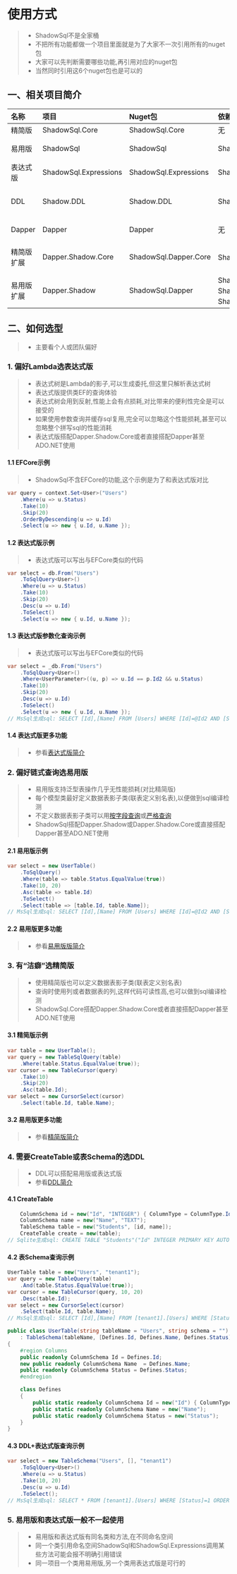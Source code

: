 # 使用方式
>* ShadowSql不是全家桶
>* 不把所有功能都做一个项目里面就是为了大家不一次引用所有的nuget包
>* 大家可以先判断需要哪些功能,再引用对应的nuget包
>* 当然同时引用这6个nuget包也是可以的

## 一、相关项目简介
|名称|项目|Nuget包|依赖|大小|主要用途|
|:---|:---|:---|:---|:---|:---|
|精简版|ShadowSql.Core|ShadowSql.Core|无|147K|简洁高效拼接sql|
|易用版|ShadowSql|ShadowSql|ShadowSql.Core|96K(+147K)|泛型表操作、链式拼接sql|
|表达式版|ShadowSql.Expressions|ShadowSql.Expressions|ShadowSql.Core|75K(+147K)|表达式树操作、链式拼接sql|
|DDL|Shadow.DDL|Shadow.DDL|ShadowSql.Core|15K(+147K)|拼接CreateTable、表Schema支持|
|Dapper|Dapper|Dapper|无|240K|执行sql、类型Mapping|
|精简版扩展|Dapper.Shadow.Core|ShadowSql.Dapper.Core|ShadowSql.Core和Dapper|17K(+387K)|执行ShadowSql.Core拼接的sql|
|易用版扩展|Dapper.Shadow|ShadowSql.Dapper|ShadowSql.Dapper.Core、ShadowSql.Core、ShadowSql和Dapper|35K(+500K)|执行ShadowSql拼接的sql|

## 二、如何选型
>* 主要看个人或团队偏好

### 1. 偏好Lambda选表达式版
>* 表达式树是Lambda的影子,可以生成委托,但这里只解析表达式树
>* 表达式版提供类EF的查询体验
>* 表达式树会用到反射,性能上会有点损耗,对比带来的便利性完全是可以接受的
>* 如果使用参数查询并缓存sql复用,完全可以忽略这个性能损耗,甚至可以忽略整个拼写sql的性能消耗
>* 表达式版搭配Dapper.Shadow.Core或者直接搭配Dapper甚至ADO.NET使用

#### 1.1 EFCore示例
>* ShadowSql不含EFCore的功能,这个示例是为了和表达式版对比
~~~csharp
var query = context.Set<User>("Users")
    .Where(u => u.Status)
    .Take(10)
    .Skip(20)
    .OrderByDescending(u => u.Id)
    .Select(u => new { u.Id, u.Name });
~~~

#### 1.2 表达式版示例
>* 表达式版可以写出与EFCore类似的代码
~~~csharp
var select = db.From("Users")
    .ToSqlQuery<User>()
    .Where(u => u.Status)
    .Take(10)
    .Skip(20)
    .Desc(u => u.Id)
    .ToSelect()
    .Select(u => new { u.Id, u.Name });
~~~

#### 1.3 表达式版参数化查询示例
>* 表达式版可以写出与EFCore类似的代码
~~~csharp
var select = _db.From("Users")
    .ToSqlQuery<User>()
    .Where<UserParameter>((u, p) => u.Id == p.Id2 && u.Status)
    .Take(10)
    .Skip(20)
    .Desc(u => u.Id)
    .ToSelect()
    .Select(u => new { u.Id, u.Name });
// MsSql生成sql: SELECT [Id],[Name] FROM [Users] WHERE [Id]=@Id2 AND [Status]=1 ORDER BY [Id] DESC OFFSET 20 ROWS FETCH NEXT 10 ROWS ONLY
~~~

#### 1.4 表达式版更多功能
>* 参看[表达式版简介](./expression/index.md)

### 2. 偏好链式查询选易用版
>* 易用版支持泛型表操作几乎无性能损耗(对比精简版)
>* 每个模型类最好定义数据表影子类(联表定义别名表),以便做到sql编译检测
>* 不定义数据表影子类可以用[按字段查询](./shadow/sqlquery/fieldquery.md)或[严格查询](./shadow/sqlquery/fieldquery.md)
>* ShadowSql搭配Dapper.Shadow或Dapper.Shadow.Core或直接搭配Dapper甚至ADO.NET使用

#### 2.1 易用版示例
~~~csharp
var select = new UserTable()
    .ToSqlQuery()
    .Where(table => table.Status.EqualValue(true))
    .Take(10, 20)
    .Asc(table => table.Id)
    .ToSelect()
    .Select(table => [table.Id, table.Name]);
// MsSql生成sql: SELECT [Id],[Name] FROM [Users] WHERE [Id]=@Id2 AND [Status]=1 ORDER BY [Id] DESC OFFSET 20 ROWS FETCH NEXT 10 ROWS ONLY
~~~

#### 2.2 易用版更多功能
>* 参看[易用版版简介](./shadow/index.md)

### 3. 有“洁癖”选精简版
>* 使用精简版也可以定义数据表影子类(联表定义别名表)
>* 查询时使用列或者数据表的列,这样代码可读性高,也可以做到sql编译检测
>* ShadowSql.Core搭配Dapper.Shadow.Core或者直接搭配Dapper甚至ADO.NET使用

#### 3.1 精简版示例
~~~csharp
var table = new UserTable();
var query = new TableSqlQuery(table)
    .Where(table.Status.EqualValue(true));
var cursor = new TableCursor(query)
    .Take(10)
    .Skip(20)
    .Asc(table.Id);
var select = new CursorSelect(cursor)
    .Select(table.Id, table.Name);
~~~

#### 3.2 易用版更多功能
>* 参看[精简版简介](./shadowcore/index.md)

### 4. 需要CreateTable或表Schema的选DDL
>* DDL可以搭配易用版或表达式版
>* 参看[DDL简介](./ddl/index.md)

#### 4.1 CreateTable
~~~csharp
    ColumnSchema id = new("Id", "INTEGER") { ColumnType = ColumnType.Identity | ColumnType.Key };
    ColumnSchema name = new("Name", "TEXT");
    TableSchema table = new("Students", [id, name]);
    CreateTable create = new(table);
// Sqlite生成sql: CREATE TABLE "Students"("Id" INTEGER PRIMARY KEY AUTOINCREMENT,"Name" TEXT)
~~~

#### 4.2 表Schema查询示例
~~~csharp
UserTable table = new("Users", "tenant1");
var query = new TableQuery(table)
    .And(table.Status.EqualValue(true));
var cursor = new TableCursor(query, 10, 20)
    .Desc(table.Id);
var select = new CursorSelect(cursor)
    .Select(table.Id, table.Name);
// MsSql生成sql: SELECT [Id],[Name] FROM [tenant1].[Users] WHERE [Status]=1 ORDER BY [Id] DESC OFFSET 20 ROWS FETCH NEXT 10 ROWS ONLY
~~~
~~~csharp
public class UserTable(string tableName = "Users", string schema = "")
    : TableSchema(tableName, [Defines.Id, Defines.Name, Defines.Status], schema)
{
    #region Columns
    public readonly ColumnSchema Id = Defines.Id;
    new public readonly ColumnSchema Name  = Defines.Name;
    public readonly ColumnSchema Status = Defines.Status;
    #endregion

    class Defines
    {
        public static readonly ColumnSchema Id = new("Id") { ColumnType = ColumnType.Key };
        public static readonly ColumnSchema Name = new("Name");
        public static readonly ColumnSchema Status = new("Status");
    }
}
~~~

#### 4.3 DDL+表达式版查询示例
~~~csharp
var select = new TableSchema("Users", [], "tenant1")
    .ToSqlQuery<User>()
    .Where(u => u.Status)
    .Take(10, 20)
    .Desc(u => u.Id)
    .ToSelect();
// MsSql生成sql: SELECT * FROM [tenant1].[Users] WHERE [Status]=1 ORDER BY [Id] DESC OFFSET 20 ROWS FETCH NEXT 10 ROWS ONLY
~~~

### 5. 易用版和表达式版一般不一起使用
>* 易用版和表达式版有同名类和方法,在不同命名空间
>* 同一个类引用命名空间ShadowSql和ShadowSql.Expressions调用某些方法可能会报不明确引用错误
>* 同一项目一个类用易用版,另一个类用表达式版是可行的
